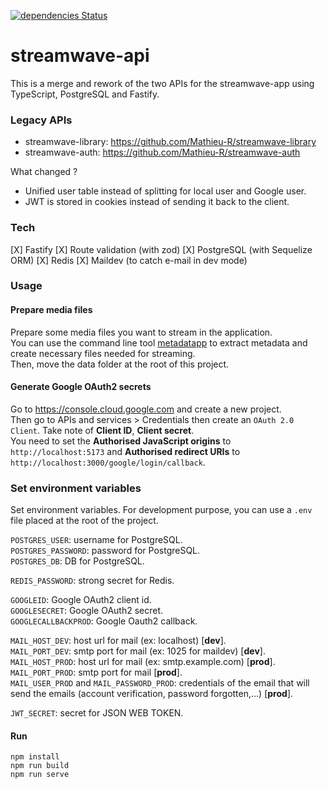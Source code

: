 [![dependencies Status](https://david-dm.org/Mathieu-R/streamwave-api-ts/status.svg)](https://david-dm.org/Mathieu-R/streamwave-api-ts)

# streamwave-api

This is a merge and rework of the two APIs for the streamwave-app using TypeScript, PostgreSQL and Fastify.

### Legacy APIs

-   streamwave-library: https://github.com/Mathieu-R/streamwave-library
-   streamwave-auth: https://github.com/Mathieu-R/streamwave-auth

What changed ?

-   Unified user table instead of splitting for local user and Google user.
-   JWT is stored in cookies instead of sending it back to the client.

### Tech

[X] Fastify
[X] Route validation (with zod)
[X] PostgreSQL (with Sequelize ORM)
[X] Redis
[X] Maildev (to catch e-mail in dev mode)

### Usage

#### Prepare media files

Prepare some media files you want to stream in the application.  
You can use the command line tool [metadatapp](https://github.com/Mathieu-R/metadatapp) to extract metadata and create necessary files needed for streaming.  
Then, move the data folder at the root of this project.

#### Generate Google OAuth2 secrets

Go to https://console.cloud.google.com and create a new project.  
Then go to APIs and services > Credentials then create an `OAuth 2.0 Client`. Take note of **Client ID**, **Client secret**.  
You need to set the **Authorised JavaScript origins** to `http://localhost:5173` and **Authorised redirect URIs** to `http://localhost:3000/google/login/callback`.

### Set environment variables

Set environment variables. For development purpose, you can use a `.env` file placed at the root of the project.

`POSTGRES_USER`: username for PostgreSQL.  
`POSTGRES_PASSWORD`: password for PostgreSQL.  
`POSTGRES_DB`: DB for PostgreSQL.

`REDIS_PASSWORD`: strong secret for Redis.

`GOOGLEID`: Google OAuth2 client id.  
`GOOGLESECRET`: Google OAuth2 secret.  
`GOOGLECALLBACKPROD`: Google Oauth2 callback.

`MAIL_HOST_DEV`: host url for mail (ex: localhost) [**dev**].  
`MAIL_PORT_DEV`: smtp port for mail (ex: 1025 for maildev) [**dev**].  
`MAIL_HOST_PROD`: host url for mail (ex: smtp.example.com) [**prod**].  
`MAIL_PORT_PROD`: smtp port for mail [**prod**].  
`MAIL_USER_PROD` and `MAIL_PASSWORD_PROD`: credentials of the email that will send the emails (account verification, password forgotten,...) [**prod**].

`JWT_SECRET`: secret for JSON WEB TOKEN.

#### Run

```
npm install
npm run build
npm run serve
```
